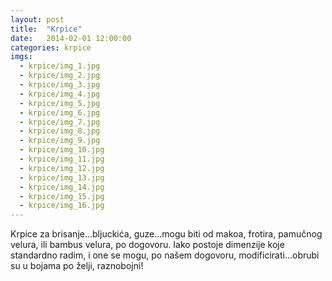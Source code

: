 ```yaml
---
layout: post
title:  "Krpice"
date:   2014-02-01 12:00:00
categories: krpice
imgs:
  - krpice/img_1.jpg
  - krpice/img_2.jpg
  - krpice/img_3.jpg
  - krpice/img_4.jpg
  - krpice/img_5.jpg
  - krpice/img_6.jpg
  - krpice/img_7.jpg
  - krpice/img_8.jpg
  - krpice/img_9.jpg
  - krpice/img_10.jpg
  - krpice/img_11.jpg
  - krpice/img_12.jpg
  - krpice/img_13.jpg
  - krpice/img_14.jpg
  - krpice/img_15.jpg
  - krpice/img_16.jpg
---
```


Krpice za brisanje...bljuckića, guze...mogu biti od makoa, frotira, pamučnog velura, ili bambus velura, po dogovoru. Iako postoje dimenzije koje standardno radim, i one se mogu, po našem dogovoru, modificirati...obrubi su u bojama po želji, raznobojni!
